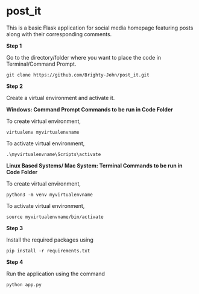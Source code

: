 # post_it
This is a basic Flask application for social media homepage featuring posts along with their corresponding comments.

**Step 1**

Go to the directory/folder where you want to place the code in Terminal/Command Prompt. 

    git clone https://github.com/Brighty-John/post_it.git


**Step 2**

Create a virtual environment and activate it.

**Windows: Command Prompt Commands to be run in Code Folder**
    
To create virtual environment,
    
    virtualenv myvirtualenvname
    
To activate virtual environment,
    
    .\myvirtualenvname\Scripts\activate


**Linux Based Systems/ Mac System: Terminal Commands to be run in Code Folder**
    
To create virtual environment,
    
    python3 -m venv myvirtualenvname
    
To activate virtual environment,
    
    source myvirtualenvname/bin/activate


**Step 3**

Install the required packages using
    
    pip install -r requirements.txt


**Step 4**

Run the application using the command

    python app.py
